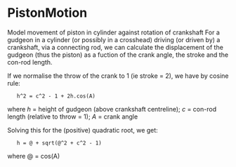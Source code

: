 # PistonMotion
Model movement of piston in cylinder against rotation of crankshaft
For a gudgeon in a cylinder (or possibly in a crosshead) driving (or driven by)
a crankshaft, via a connecting rod, we can calculate the displacement of the 
gudgeon (thus the piston) as a fuction of the crank angle, the stroke and the 
con-rod length.

If we normalise the throw of the crank to 1 (ie stroke = 2), we have by cosine rule:

       h^2 = c^2 - 1 + 2h.cos(A)

where *h* = height of gudgeon (above crankshaft centreline); *c* = con-rod length
(relative to throw = 1); *A* = crank angle

Solving this for the (positive) quadratic root, we get:

       h = @ + sqrt(@^2 + c^2 - 1) 
    
where @ = cos(A) 

